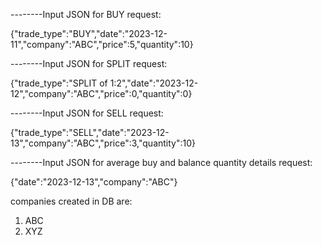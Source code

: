 
--------Input JSON for BUY request: 

{"trade_type":"BUY","date":"2023-12-11","company":"ABC","price":5,"quantity":10}

--------Input JSON for SPLIT request: 

{"trade_type":"SPLIT of 1:2","date":"2023-12-12","company":"ABC","price":0,"quantity":0}

--------Input JSON for SELL request: 

{"trade_type":"SELL","date":"2023-12-13","company":"ABC","price":3,"quantity":10}

--------Input JSON for average buy and balance quantity details request: 

{"date":"2023-12-13","company":"ABC"}


companies created in DB are: 
1) ABC
2) XYZ
